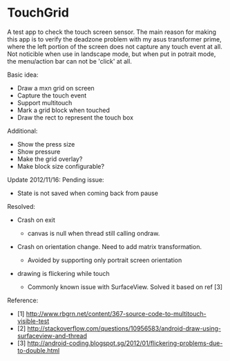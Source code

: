 TouchGrid
=========

A test app to check the touch screen sensor. 
The main reason for making this app is to verify the deadzone problem with my asus transformer prime, where the left portion of the screen does not capture any touch event at all. Not noticible when use in landscape mode, but when put in potrait mode, the menu/action bar can not be 'click' at all.

Basic idea:
- Draw a mxn grid on screen
- Capture the touch event
- Support multitouch
- Mark a grid block when touched
- Draw the rect to represent the touch box

Additional:
- Show the press size
- Show pressure
- Make the grid overlay?
- Make block size configurable?

Update 2012/11/16:
Pending issue:
- State is not saved when coming back from pause 

Resolved:
- Crash on exit
  * canvas is null when thread still calling ondraw.
  
- Crash on orientation change. Need to add matrix transformation.
  * Avoided by supporting only portrait screen orientation

- drawing is flickering while touch
  * Commonly known issue with SurfaceView. Solved it based on ref [3]
  
Reference:
- [1] http://www.rbgrn.net/content/367-source-code-to-multitouch-visible-test
- [2] http://stackoverflow.com/questions/10956583/android-draw-using-surfaceview-and-thread
- [3] <Workaround for screen flicker>
http://android-coding.blogspot.sg/2012/01/flickering-problems-due-to-double.html


